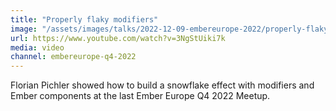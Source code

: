 ```yaml
---
title: "Properly flaky modifiers"
image: "/assets/images/talks/2022-12-09-embereurope-2022/properly-flaky-modifiers.jpg"
url: https://www.youtube.com/watch?v=3NgStUiki7k
media: video
channel: embereurope-q4-2022
---
```


Florian Pichler showed how to build a snowflake effect with modifiers and Ember
components at the last Ember Europe Q4 2022 Meetup.
